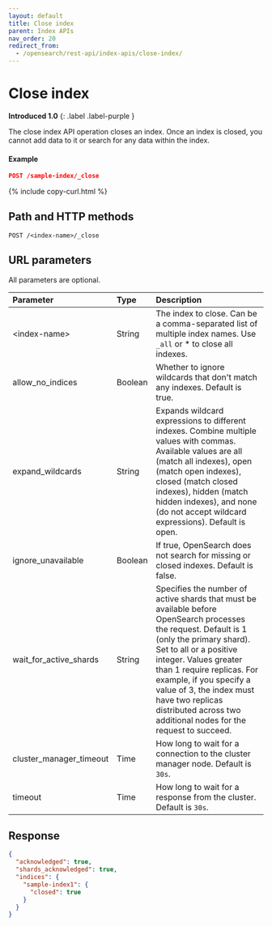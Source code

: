 ```yaml
---
layout: default
title: Close index
parent: Index APIs
nav_order: 20
redirect_from:
  - /opensearch/rest-api/index-apis/close-index/
---
```


# Close index

**Introduced 1.0**
{: .label .label-purple }

The close index API operation closes an index. Once an index is closed, you cannot add data to it or search for any data within the index.

#### Example

```json
POST /sample-index/_close
```

{% include copy-curl.html %}

## Path and HTTP methods

```
POST /<index-name>/_close
```

## URL parameters

All parameters are optional.

| Parameter               | Type    | Description                                                                                                                                                                                                                                                                                                                                                           |
| :---------------------- | :------ | :-------------------------------------------------------------------------------------------------------------------------------------------------------------------------------------------------------------------------------------------------------------------------------------------------------------------------------------------------------------------- |
| &lt;index-name&gt;      | String  | The index to close. Can be a comma-separated list of multiple index names. Use `_all` or \* to close all indexes.                                                                                                                                                                                                                                                     |
| allow_no_indices        | Boolean | Whether to ignore wildcards that don't match any indexes. Default is true.                                                                                                                                                                                                                                                                                            |
| expand_wildcards        | String  | Expands wildcard expressions to different indexes. Combine multiple values with commas. Available values are all (match all indexes), open (match open indexes), closed (match closed indexes), hidden (match hidden indexes), and none (do not accept wildcard expressions). Default is open.                                                                        |
| ignore_unavailable      | Boolean | If true, OpenSearch does not search for missing or closed indexes. Default is false.                                                                                                                                                                                                                                                                                  |
| wait_for_active_shards  | String  | Specifies the number of active shards that must be available before OpenSearch processes the request. Default is 1 (only the primary shard). Set to all or a positive integer. Values greater than 1 require replicas. For example, if you specify a value of 3, the index must have two replicas distributed across two additional nodes for the request to succeed. |
| cluster_manager_timeout | Time    | How long to wait for a connection to the cluster manager node. Default is `30s`.                                                                                                                                                                                                                                                                                      |
| timeout                 | Time    | How long to wait for a response from the cluster. Default is `30s`.                                                                                                                                                                                                                                                                                                   |

## Response

```json
{
  "acknowledged": true,
  "shards_acknowledged": true,
  "indices": {
    "sample-index1": {
      "closed": true
    }
  }
}
```
